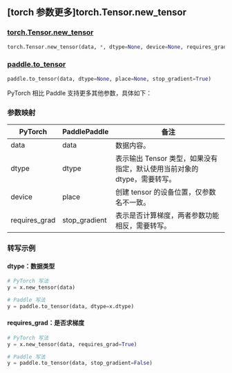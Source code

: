## [torch 参数更多]torch.Tensor.new_tensor

### [torch.Tensor.new_tensor](https://pytorch.org/docs/stable/generated/torch.Tensor.new_tensor.html#torch-tensor-new-tensor)

```python
torch.Tensor.new_tensor(data, *, dtype=None, device=None, requires_grad=False)
```

### [paddle.to_tensor](https://www.paddlepaddle.org.cn/documentation/docs/zh/develop/api/paddle/to_tensor_cn.html)

```python
paddle.to_tensor(data, dtype=None, place=None, stop_gradient=True)
```

PyTorch 相比 Paddle 支持更多其他参数，具体如下：

### 参数映射

| PyTorch       | PaddlePaddle | 备注                                                         |
| ------------- | ------------ | ------------------------------------------------------------ |
| data          | data         | 数据内容。 |
| dtype         | dtype        | 表示输出 Tensor 类型，如果没有指定，默认使用当前对象的 dtype，需要转写。    |
| device        | place         | 创建 tensor 的设备位置，仅参数名不一致。                       |
| requires_grad | stop_gradient | 表示是否计算梯度，两者参数功能相反，需要转写。      |

### 转写示例

#### dtype：数据类型

```python
# PyTorch 写法
y = x.new_tensor(data)

# Paddle 写法
y = paddle.to_tensor(data, dtype=x.dtype)
```

#### requires_grad：是否求梯度

```python
# PyTorch 写法
y = x.new_tensor(data, requires_grad=True)

# Paddle 写法
y = paddle.to_tensor(data, stop_gradient=False)
```

